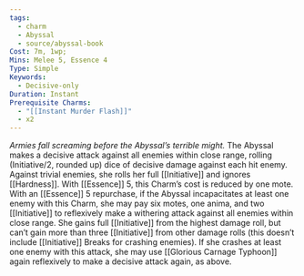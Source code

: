 ```yaml
---
tags:
  - charm
  - Abyssal
  - source/abyssal-book
Cost: 7m, 1wp;
Mins: Melee 5, Essence 4
Type: Simple
Keywords:
  - Decisive-only
Duration: Instant
Prerequisite Charms:
  - "[[Instant Murder Flash]]"
  - x2
---
```

*Armies fall screaming before the Abyssal’s terrible might.*
The Abyssal makes a decisive attack against all enemies within close range, rolling (Initiative/2, rounded up) dice of decisive damage against each hit enemy. Against trivial enemies, she rolls her full [[Initiative]] and ignores [[Hardness]].
With [[Essence]] 5, this Charm’s cost is reduced by one mote.
With an [[Essence]] 5 repurchase, if the Abyssal incapacitates at least one enemy with this Charm, she may pay six motes, one anima, and two [[Initiative]] to reflexively make a withering attack against all enemies within close range. She gains full [[Initiative]] from the highest damage roll, but can’t gain more than three [[Initiative]] from other damage rolls (this doesn’t include [[Initiative]] Breaks for crashing enemies). If she crashes at least one enemy with this attack, she may use [[Glorious Carnage Typhoon]] again reflexively to make a decisive attack again, as above.